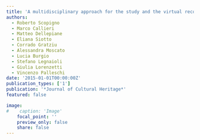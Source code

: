 ```yaml
---
title: 'A multidisciplinary approach for the study and the virtual reconstruction of the ancient polychromy of Roman sarcophagi'
authors:
  - Roberto Scopigno
  - Marco Callieri
  - Matteo Dellepiane
  - Eliana Siotto
  - Corrado Gratziu
  - Alessandra Moscato
  - Lucia Burgio
  - Stefano Legnaioli
  - Giulia Lorenzetti
  - Vincenzo Palleschi
date: '2015-01-01T00:00:00Z'
publication_types: ['1']
publication: '*Journal of Cultural Heritage*'
featured: false

image:
#    caption: 'Image'
    focal_point: ''
    preview_only: false
    share: false
---
```

